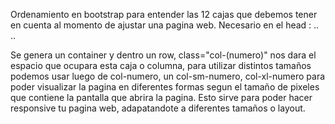 Ordenamiento en bootstrap para entender las 12 cajas que debemos tener en cuenta al momento de ajustar una pagina web. 
Necesario en el head : ..<link href="https://cdn.jsdelivr.net/npm/bootstrap@5.3.3/dist/css/bootstrap.min.css" rel="stylesheet" integrity="sha384-QWTKZyjpPEjISv5WaRU9OFeRpok6YctnYmDr5pNlyT2bRjXh0JMhjY6hW+ALEwIH" crossorigin="anonymous"> ..

Se genera un container y dentro un row, class="col-(numero)" nos dara el espacio que ocupara esta caja o columna, para utilizar distintos tamaños podemos usar luego de col-numero, un col-sm-numero, col-xl-numero para poder visualizar la pagina en diferentes formas segun el tamaño de pixeles que contiene la pantalla que abrira la pagina. 
Esto sirve para poder hacer responsive tu pagina web, adapatandote a diferentes tamaños o layout. 
